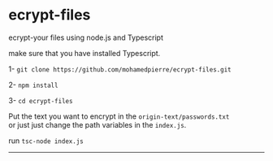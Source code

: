 # ecrypt-files
ecrypt-your files using node.js and Typescript <br>

make sure that you have installed Typescript.

1- `git clone https://github.com/mohamedpierre/ecrypt-files.git`

2- `npm install`

3- `cd ecrypt-files`

Put the text you want to encrypt in the `origin-text/passwords.txt` <br>
or just just change the path variables in the `index.js`.

run `tsc-node index.js`
___________________________________________